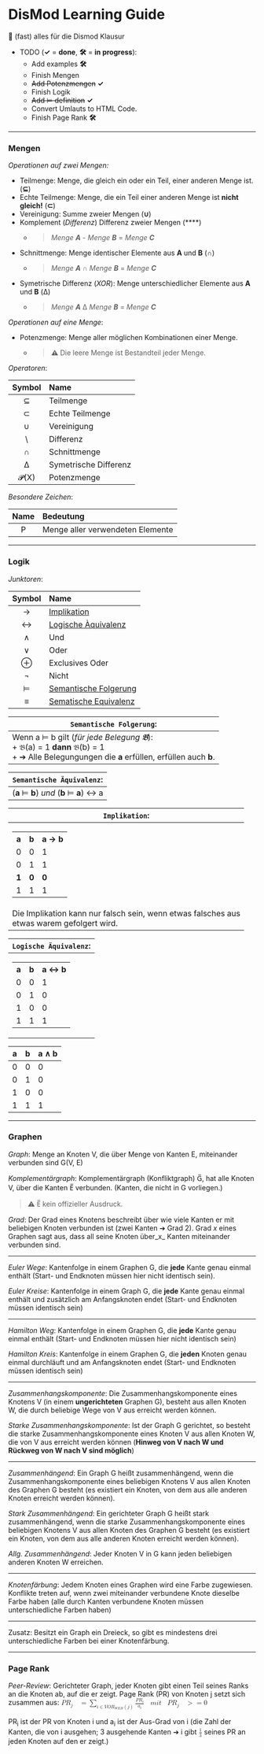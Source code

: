 # DisMod Learning Guide
&#128587; (fast) alles für die Dismod Klausur

* TODO (**&#10003;** = **done**, **&#128736;** = **in progress**):
    * Add examples **&#128736;**
    * Finish Mengen
    * ~~Add Potenzmengen~~ **&#10003;**
    * Finish Logik
    * ~~Add &#8872; definition~~ **&#10003;**
    * Convert Umlauts to HTML Code.
    * Finish Page Rank **&#128736;**

---
### Mengen

_Operationen auf zwei Mengen:_
* Teilmenge: Menge, die gleich ein oder ein Teil, einer anderen Menge ist. (**&sube;**)
* Echte Teilmenge: Menge, die ein Teil einer anderen Menge ist **nicht gleich!** (**&sub;**)
* Vereinigung: Summe zweier Mengen (**&cup;**)
* Komplement (_Differenz_) Differenz zweier Mengen (**\**)
  * >_Menge **A**_ - _Menge **B**_ = _Menge **C**_
* Schnittmenge: Menge identischer Elemente aus **A** und **B** (**&cap;**)
  * >_Menge **A**_ &cap; _Menge **B**_ = _Menge **C**_
* Symetrische Differenz (_XOR_): Menge unterschiedlicher Elemente aus **A** und **B** (&Delta;)
  * >_Menge **A**_ &Delta; _Menge **B**_ = _Menge **C**_

_Operationen auf eine Menge_:
* Potenzmenge: Menge aller möglichen Kombinationen einer Menge.
  * >**&#9888;** Die leere Menge ist Bestandteil jeder Menge.


_Operatoren_:

| Symbol | Name                |
|:------:|:--------------------|
|&sube;  |Teilmenge            |
|&sub;   |Echte Teilmenge      |
|&cup;   |Vereinigung          |
|\       |Differenz            |
|&cap;   |Schnittmenge         |
|&Delta; |Symetrische Differenz|
|&#120031;(X)|Potenzmenge  |

_Besondere Zeichen_:

| Name | Bedeutung |
|:----:|:----------|
|P|Menge aller verwendeten Elemente|

---
### Logik

_Junktoren_:

| Symbol | Name                |
|:------:|:--------------------|
|&rarr;  | [Implikation](#specialimpl)|
|&harr;  | [Logische &#192;quivalenz](#biimpl)|
|&and;   | Und |
|&or;    | Oder |
|&oplus; | Exclusives Oder |
|&not;   | Nicht |
|&#8872; | [Semantische Folgerung](#semantic)|
|&equiv; | [Sematische Equivalenz](#semanticequ)|


<a name="semantic"></a>

|```Semantische Folgerung```:|
|---------------------------|
|Wenn a &#8872; b gilt (_für jede Belegung **&#120069;**_):</br>+ &#120069;(a) = 1 **dann** &#120069;(b) = 1</br>+ &#10132; Alle Belegungungen die **a** erf&#252;llen, erf&#252;llen auch **b**.|

<a name="semanticequ"></a>

|```Semantische Äquivalenz```:|
|-----------------------------|
|(**a** &#8872; **b**) _und_ (**b** &#8872; **a**) &harr; a</br>|

<a name="specialimpl"></a>

|```Implikation```:|
|------------------|
|<table><tr><th>a</th><th>b</th><th>a &rarr; b</th></tr><tr><td>0</td><td>0</td><td>1</td></tr><tr><td>0</td><td>1</td><td>1</td></tr><tr><td><b>1</b></td><td><b>0</b></td><td><b>0</b></td></tr><tr><td>1</td><td>1</td><td>1</td></tr></table>|
| Die Implikation kann nur falsch sein, wenn etwas falsches aus</br>etwas warem gefolgert wird.|

<a name="biimpl"></a>

|```Logische Äquivalenz```:|
|--------------------------|
|<table><tr><th>a</th><th>b</th><th>a &harr; b</th></tr><tr><td>0</td><td>0</td><td>1</td></tr><tr><td>0</td><td>1</td><td>0</td></tr><tr><td>1</td><td>0</td><td>0</td></tr><tr><td>1</td><td>1</td><td>1</td></tr></table>|

<a name="and"></a>

|a|b|a &and; b|
|-|-|:------|
|0|0|0|
|0|1|0|
|1|0|0|
|1|1|1|

---
### Graphen

_Graph_: Menge an Knoten V, die &#252;ber Menge von Kanten E, miteinander verbunden sind G(V, E)

_Komplement&#228;rgraph_: Komplement&#228;rgraph (Konfliktgraph) G&#773;, hat alle Knoten V, &#252;ber die Kanten E&#773; verbunden. (Kanten, die nicht in G vorliegen.)
> &#9888; E&#773; kein offizieller Ausdruck.

_Grad_: Der Grad eines Knotens beschreibt über wie viele Kanten er mit beliebigen Knoten verbunden ist (zwei Kanten &#10132; Grad 2). Grad _x_ eines Graphen sagt aus, dass all seine Knoten über_x_ Kanten miteinander verbunden sind.

---
_Euler Wege_: Kantenfolge in einem Graphen G, die **jede** Kante genau einmal enth&#228;lt (Start- und Endknoten m&#252;ssen hier nicht identisch sein).

_Euler Kreise_: Kantenfolge in einem Graph G, die **jede** Kante genau einmal enth&#228;lt und zus&#228;tzlich am Anfangsknoten endet (Start- und Endknoten m&#252;ssen identisch sein)

---
_Hamilton Weg_: Kantenfolge in einem Graphen G, die **jede** Kante genau einmal enth&#228;lt (Start- und Endknoten m&#252;ssen hier nicht identisch sein)

_Hamilton Kreis_: Kantenfolge in einem Graphen G, die **jeden** Knoten genau einmal durchl&#228;uft und am Anfangsknoten endet (Start- und Endknoten m&#252;ssen identisch sein)

---
_Zusammenhangskomponente_: Die Zusammenhangskomponente eines Knotens V (in einem **ungerichteten** Graphen G), besteht aus allen Knoten W, die durch beliebige Wege von V aus erreicht werden k&#246;nnen.

_Starke Zusammenhangskomponente_: Ist der Graph G gerichtet, so besteht die starke Zusammenhangskomponente eines Knoten V aus allen Knoten W, die von V aus erreicht werden k&#246;nnen (**Hinweg von V nach W und Rückweg von W nach V sind m&#246;glich**)

---
_Zusammenh&#228;ngend_: Ein Graph G hei&#223;t zusammenh&#228;ngend, wenn die Zusammenhangskomponente eines beliebigen Knotens V aus allen Knoten des Graphen G besteht (es existiert ein Knoten, von dem aus alle anderen Knoten erreicht werden k&#246;nnen).

_Stark Zusammenh&#228;ngend_: Ein gerichteter Graph G heißt stark zusammenh&#228;ngend, wenn die starke Zusammenhangskomponente eines beliebigen Knotens V aus allen Knoten des Graphen G besteht (es existiert ein Knoten, von dem aus alle anderen Knoten erreicht werden k&#246;nnen).

_Allg. Zusammenh&#228;ngend_: Jeder Knoten V in G kann jeden beliebigen anderen Knoten W erreichen.

---
_Knotenf&#228;rbung_: Jedem Knoten eines Graphen wird eine Farbe zugewiesen. Konflikte treten auf, wenn zwei miteinander verbundene Knote dieselbe Farbe haben (alle durch Kanten verbundene Knoten m&#252;ssen unterschiedliche Farben haben)

---
Zusatz:
Besitzt ein Graph ein Dreieck, so gibt es mindestens drei unterschiedliche Farben bei einer Knotenf&#228;rbung.

---
### Page Rank

_Peer-Review_: Gerichteter Graph, jeder Knoten gibt einen Teil seines Ranks an die Knoten ab, auf die er zeigt. Page Rank (PR) von Knoten j setzt sich zusammen aus:
<math xmlns="http://www.w3.org/1998/Math/MathML"><mi>P</mi><msub><mi>R</mi><mi>j</mi></msub><mo>&#xA0;</mo><mo>=</mo><mstyle displaystyle="false"><munder><mo>&#x2211;</mo><mrow><mi>i</mi><mo>&#x2208;</mo><mi>V</mi><mi>O</mi><msub><mi>R</mi><mrow><mi>W</mi><mi>E</mi><mi>B</mi></mrow></msub><mo>(</mo><mi>j</mi><mo>)</mo></mrow></munder></mstyle><mfrac><mrow><mi>P</mi><msub><mi>R</mi><mi>i</mi></msub></mrow><msub><mi>a</mi><mi>i</mi></msub></mfrac><mo>&#xA0;</mo><mi>m</mi><mi>i</mi><mi>t</mi><mo>&#xA0;</mo><mi>P</mi><msub><mi>R</mi><mi>j</mi></msub><mo>&#xA0;</mo><mo>&gt;</mo><mo>=</mo><mn>0</mn></math>

PR<sub>i</sub> ist der PR von Knoten i und a<sub>i</sub> ist der Aus-Grad von i (die Zahl der Kanten, die von i ausgehen; 3 ausgehende Kanten &#10132; i gibt <math xmlns="http://www.w3.org/1998/Math/MathML"><mfrac><mn>1</mn><mn>3</mn></mfrac></math> seines PR an jeden Knoten auf den er zeigt.)

